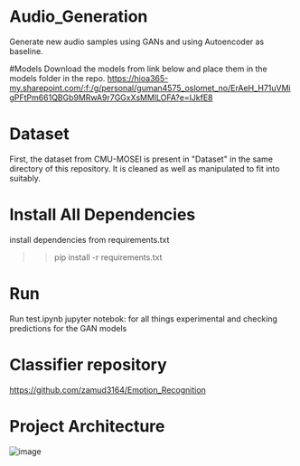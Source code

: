 # Audio_Generation
Generate new audio samples using GANs and using Autoencoder as baseline.

#Models
Download the models from link below and place them in the models folder in the repo.
https://hioa365-my.sharepoint.com/:f:/g/personal/guman4575_oslomet_no/ErAeH_H71uVMigPFtPm661QBGb9MRwA9r7GGxXsMMlLOFA?e=lJkfE8

# Dataset 
First, the dataset from CMU-MOSEI is present in "Dataset" in the same directory of this repository. It is cleaned as well as manipulated to fit into suitably.

# Install All Dependencies
install dependencies from requirements.txt
>> pip install -r requirements.txt

# Run
Run test.ipynb jupyter notebok:  for all things experimental and checking predictions for the GAN models 


# Classifier repository
https://github.com/zamud3164/Emotion_Recognition

# Project Architecture
![image](https://github.com/Guneshwar24/Audio_Generation_emotion/assets/43294135/07517137-d251-4ecb-b2f2-0419fbf977f6)
